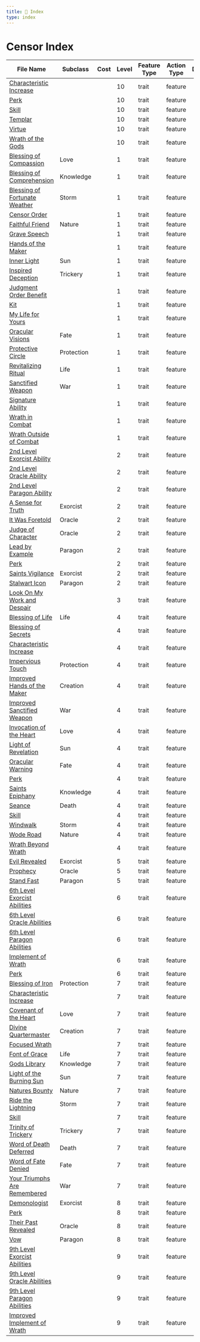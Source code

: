 ```yaml
---
title: 📑 Index
type: index
---
```


# Censor Index

| File Name                                                                                    | Subclass   | Cost | Level | Feature Type | Action Type | Distance | Target |
| -------------------------------------------------------------------------------------------- | ---------- | ---- | ----- | ------------ | ----------- | -------- | ------ |
| [Characteristic Increase](../10th-Level%20Features/Characteristic%20Increase)                |            |      | 10    | trait        | feature     |          |        |
| [Perk](../10th-Level%20Features/Perk)                                                        |            |      | 10    | trait        | feature     |          |        |
| [Skill](../10th-Level%20Features/Skill)                                                      |            |      | 10    | trait        | feature     |          |        |
| [Templar](../10th-Level%20Features/Templar)                                                  |            |      | 10    | trait        | feature     |          |        |
| [Virtue](../10th-Level%20Features/Virtue)                                                    |            |      | 10    | trait        | feature     |          |        |
| [Wrath of the Gods](../10th-Level%20Features/Wrath%20of%20the%20Gods)                        |            |      | 10    | trait        | feature     |          |        |
| [Blessing of Compassion](../1st-Level%20Features/Blessing%20of%20Compassion)                 | Love       |      | 1     | trait        | feature     |          |        |
| [Blessing of Comprehension](../1st-Level%20Features/Blessing%20of%20Comprehension)           | Knowledge  |      | 1     | trait        | feature     |          |        |
| [Blessing of Fortunate Weather](../1st-Level%20Features/Blessing%20of%20Fortunate%20Weather) | Storm      |      | 1     | trait        | feature     |          |        |
| [Censor Order](../1st-Level%20Features/Censor%20Order)                                       |            |      | 1     | trait        | feature     |          |        |
| [Faithful Friend](../1st-Level%20Features/Faithful%20Friend)                                 | Nature     |      | 1     | trait        | feature     |          |        |
| [Grave Speech](../1st-Level%20Features/Grave%20Speech)                                       |            |      | 1     | trait        | feature     |          |        |
| [Hands of the Maker](../1st-Level%20Features/Hands%20of%20the%20Maker)                       |            |      | 1     | trait        | feature     |          |        |
| [Inner Light](../1st-Level%20Features/Inner%20Light)                                         | Sun        |      | 1     | trait        | feature     |          |        |
| [Inspired Deception](../1st-Level%20Features/Inspired%20Deception)                           | Trickery   |      | 1     | trait        | feature     |          |        |
| [Judgment Order Benefit](../1st-Level%20Features/Judgment%20Order%20Benefit)                 |            |      | 1     | trait        | feature     |          |        |
| [Kit](../1st-Level%20Features/Kit)                                                           |            |      | 1     | trait        | feature     |          |        |
| [My Life for Yours](../1st-Level%20Features/My%20Life%20for%20Yours)                         |            |      | 1     | trait        | feature     |          |        |
| [Oracular Visions](../1st-Level%20Features/Oracular%20Visions)                               | Fate       |      | 1     | trait        | feature     |          |        |
| [Protective Circle](../1st-Level%20Features/Protective%20Circle)                             | Protection |      | 1     | trait        | feature     |          |        |
| [Revitalizing Ritual](../1st-Level%20Features/Revitalizing%20Ritual)                         | Life       |      | 1     | trait        | feature     |          |        |
| [Sanctified Weapon](../1st-Level%20Features/Sanctified%20Weapon)                             | War        |      | 1     | trait        | feature     |          |        |
| [Signature Ability](../1st-Level%20Features/Signature%20Ability)                             |            |      | 1     | trait        | feature     |          |        |
| [Wrath in Combat](../1st-Level%20Features/Wrath%20in%20Combat)                               |            |      | 1     | trait        | feature     |          |        |
| [Wrath Outside of Combat](../1st-Level%20Features/Wrath%20Outside%20of%20Combat)             |            |      | 1     | trait        | feature     |          |        |
| [2nd Level Exorcist Ability](../2nd-Level%20Features/2nd%20Level%20Exorcist%20Ability)       |            |      | 2     | trait        | feature     |          |        |
| [2nd Level Oracle Ability](../2nd-Level%20Features/2nd%20Level%20Oracle%20Ability)           |            |      | 2     | trait        | feature     |          |        |
| [2nd Level Paragon Ability](../2nd-Level%20Features/2nd%20Level%20Paragon%20Ability)         |            |      | 2     | trait        | feature     |          |        |
| [A Sense for Truth](../2nd-Level%20Features/A%20Sense%20for%20Truth)                         | Exorcist   |      | 2     | trait        | feature     |          |        |
| [It Was Foretold](../2nd-Level%20Features/It%20Was%20Foretold)                               | Oracle     |      | 2     | trait        | feature     |          |        |
| [Judge of Character](../2nd-Level%20Features/Judge%20of%20Character)                         | Oracle     |      | 2     | trait        | feature     |          |        |
| [Lead by Example](../2nd-Level%20Features/Lead%20by%20Example)                               | Paragon    |      | 2     | trait        | feature     |          |        |
| [Perk](../2nd-Level%20Features/Perk)                                                         |            |      | 2     | trait        | feature     |          |        |
| [Saints Vigilance](../2nd-Level%20Features/Saints%20Vigilance)                               | Exorcist   |      | 2     | trait        | feature     |          |        |
| [Stalwart Icon](../2nd-Level%20Features/Stalwart%20Icon)                                     | Paragon    |      | 2     | trait        | feature     |          |        |
| [Look On My Work and Despair](../3rd-Level%20Features/Look%20On%20My%20Work%20and%20Despair) |            |      | 3     | trait        | feature     |          |        |
| [Blessing of Life](../4th-Level%20Features/Blessing%20of%20Life)                             | Life       |      | 4     | trait        | feature     |          |        |
| [Blessing of Secrets](../4th-Level%20Features/Blessing%20of%20Secrets)                       |            |      | 4     | trait        | feature     |          |        |
| [Characteristic Increase](../4th-Level%20Features/Characteristic%20Increase)                 |            |      | 4     | trait        | feature     |          |        |
| [Impervious Touch](../4th-Level%20Features/Impervious%20Touch)                               | Protection |      | 4     | trait        | feature     |          |        |
| [Improved Hands of the Maker](../4th-Level%20Features/Improved%20Hands%20of%20the%20Maker)   | Creation   |      | 4     | trait        | feature     |          |        |
| [Improved Sanctified Weapon](../4th-Level%20Features/Improved%20Sanctified%20Weapon)         | War        |      | 4     | trait        | feature     |          |        |
| [Invocation of the Heart](../4th-Level%20Features/Invocation%20of%20the%20Heart)             | Love       |      | 4     | trait        | feature     |          |        |
| [Light of Revelation](../4th-Level%20Features/Light%20of%20Revelation)                       | Sun        |      | 4     | trait        | feature     |          |        |
| [Oracular Warning](../4th-Level%20Features/Oracular%20Warning)                               | Fate       |      | 4     | trait        | feature     |          |        |
| [Perk](../4th-Level%20Features/Perk)                                                         |            |      | 4     | trait        | feature     |          |        |
| [Saints Epiphany](../4th-Level%20Features/Saints%20Epiphany)                                 | Knowledge  |      | 4     | trait        | feature     |          |        |
| [Seance](../4th-Level%20Features/Seance)                                                     | Death      |      | 4     | trait        | feature     |          |        |
| [Skill](../4th-Level%20Features/Skill)                                                       |            |      | 4     | trait        | feature     |          |        |
| [Windwalk](../4th-Level%20Features/Windwalk)                                                 | Storm      |      | 4     | trait        | feature     |          |        |
| [Wode Road](../4th-Level%20Features/Wode%20Road)                                             | Nature     |      | 4     | trait        | feature     |          |        |
| [Wrath Beyond Wrath](../4th-Level%20Features/Wrath%20Beyond%20Wrath)                         |            |      | 4     | trait        | feature     |          |        |
| [Evil Revealed](../5th-Level%20Features/Evil%20Revealed)                                     | Exorcist   |      | 5     | trait        | feature     |          |        |
| [Prophecy](../5th-Level%20Features/Prophecy)                                                 | Oracle     |      | 5     | trait        | feature     |          |        |
| [Stand Fast](../5th-Level%20Features/Stand%20Fast)                                           | Paragon    |      | 5     | trait        | feature     |          |        |
| [6th Level Exorcist Abilities](../6th-Level%20Features/6th%20Level%20Exorcist%20Abilities)   |            |      | 6     | trait        | feature     |          |        |
| [6th Level Oracle Abilities](../6th-Level%20Features/6th%20Level%20Oracle%20Abilities)       |            |      | 6     | trait        | feature     |          |        |
| [6th Level Paragon Abilities](../6th-Level%20Features/6th%20Level%20Paragon%20Abilities)     |            |      | 6     | trait        | feature     |          |        |
| [Implement of Wrath](../6th-Level%20Features/Implement%20of%20Wrath)                         |            |      | 6     | trait        | feature     |          |        |
| [Perk](../6th-Level%20Features/Perk)                                                         |            |      | 6     | trait        | feature     |          |        |
| [Blessing of Iron](../7th-Level%20Features/Blessing%20of%20Iron)                             | Protection |      | 7     | trait        | feature     |          |        |
| [Characteristic Increase](../7th-Level%20Features/Characteristic%20Increase)                 |            |      | 7     | trait        | feature     |          |        |
| [Covenant of the Heart](../7th-Level%20Features/Covenant%20of%20the%20Heart)                 | Love       |      | 7     | trait        | feature     |          |        |
| [Divine Quartermaster](../7th-Level%20Features/Divine%20Quartermaster)                       | Creation   |      | 7     | trait        | feature     |          |        |
| [Focused Wrath](../7th-Level%20Features/Focused%20Wrath)                                     |            |      | 7     | trait        | feature     |          |        |
| [Font of Grace](../7th-Level%20Features/Font%20of%20Grace)                                   | Life       |      | 7     | trait        | feature     |          |        |
| [Gods Library](../7th-Level%20Features/Gods%20Library)                                       | Knowledge  |      | 7     | trait        | feature     |          |        |
| [Light of the Burning Sun](../7th-Level%20Features/Light%20of%20the%20Burning%20Sun)         | Sun        |      | 7     | trait        | feature     |          |        |
| [Natures Bounty](../7th-Level%20Features/Natures%20Bounty)                                   | Nature     |      | 7     | trait        | feature     |          |        |
| [Ride the Lightning](../7th-Level%20Features/Ride%20the%20Lightning)                         | Storm      |      | 7     | trait        | feature     |          |        |
| [Skill](../7th-Level%20Features/Skill)                                                       |            |      | 7     | trait        | feature     |          |        |
| [Trinity of Trickery](../7th-Level%20Features/Trinity%20of%20Trickery)                       | Trickery   |      | 7     | trait        | feature     |          |        |
| [Word of Death Deferred](../7th-Level%20Features/Word%20of%20Death%20Deferred)               | Death      |      | 7     | trait        | feature     |          |        |
| [Word of Fate Denied](../7th-Level%20Features/Word%20of%20Fate%20Denied)                     | Fate       |      | 7     | trait        | feature     |          |        |
| [Your Triumphs Are Remembered](../7th-Level%20Features/Your%20Triumphs%20Are%20Remembered)   | War        |      | 7     | trait        | feature     |          |        |
| [Demonologist](../8th-Level%20Features/Demonologist)                                         | Exorcist   |      | 8     | trait        | feature     |          |        |
| [Perk](../8th-Level%20Features/Perk)                                                         |            |      | 8     | trait        | feature     |          |        |
| [Their Past Revealed](../8th-Level%20Features/Their%20Past%20Revealed)                       | Oracle     |      | 8     | trait        | feature     |          |        |
| [Vow](../8th-Level%20Features/Vow)                                                           | Paragon    |      | 8     | trait        | feature     |          |        |
| [9th Level Exorcist Abilities](../9th-Level%20Features/9th%20Level%20Exorcist%20Abilities)   |            |      | 9     | trait        | feature     |          |        |
| [9th Level Oracle Abilities](../9th-Level%20Features/9th%20Level%20Oracle%20Abilities)       |            |      | 9     | trait        | feature     |          |        |
| [9th Level Paragon Abilities](../9th-Level%20Features/9th%20Level%20Paragon%20Abilities)     |            |      | 9     | trait        | feature     |          |        |
| [Improved Implement of Wrath](../9th-Level%20Features/Improved%20Implement%20of%20Wrath)     |            |      | 9     | trait        | feature     |          |        |
